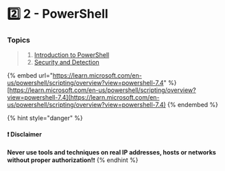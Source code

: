 # 2️⃣ 2 - PowerShell

### Topics

> 1. [Introduction to PowerShell](2.1.md)
> 2. [Security and Detection](2.1-1.md)

{% embed url="https://learn.microsoft.com/en-us/powershell/scripting/overview?view=powershell-7.4" %}
[https://learn.microsoft.com/en-us/powershell/scripting/overview?view=powershell-7.4](https://learn.microsoft.com/en-us/powershell/scripting/overview?view=powershell-7.4)
{% endembed %}

{% hint style="danger" %}
#### ❗ Disclaimer&#x20;

**Never use tools and techniques on real IP addresses, hosts or networks without proper     authorization!**❗
{% endhint %}
